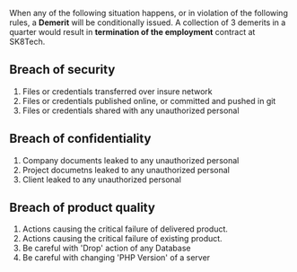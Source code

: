 
When any of the following situation happens, or in violation of the following rules, a **Demerit** will be conditionally issued. A collection of 3 demerits in a quarter would result in **termination of the employment** contract at SK8Tech.

## Breach of security

1. Files or credentials transferred over insure network
1. Files or credentials published online, or committed and pushed in git
1. Files or credentials shared with any unauthorized personal

## Breach of confidentiality

1. Company documents leaked to any unauthorized personal
1. Project documetns leaked to any unauthorized personal
1. Client leaked to any unauthorized personal

## Breach of product quality

1. Actions causing the critical failure of delivered product.
1. Actions causing the critical failure of existing product.
1. Be careful with 'Drop' action of any Database
1. Be careful with changing 'PHP Version' of a server